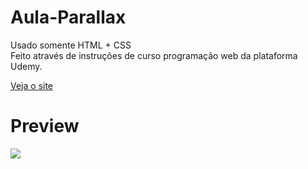 # Aula-Parallax

Usado somente HTML + CSS <br>
Feito através de instruções de curso programação web da plataforma Udemy.

<a href = "https://rodrigoalvesf.github.io/Aula-Parallax/"> Veja o site </a>

# Preview

  <img src = "https://i.imgur.com/gnceuvE.gif">
